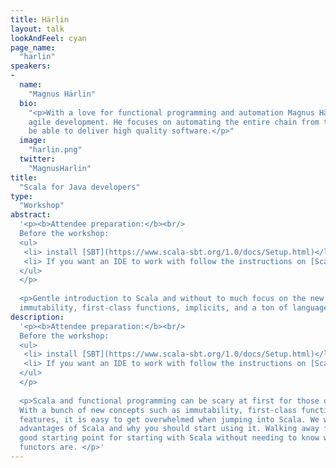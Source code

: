 ```yaml
---
title: Härlin
layout: talk
lookAndFeel: cyan
page_name:
  "harlin"
speakers:
-
  name:
    "Magnus Härlin"
  bio:
    "<p>With a love for functional programming and automation Magnus Härlin from SpeedLedger works with 
    agile development. He focuses on automating the entire chain from testing to continuous delivery to 
    be able to deliver high quality software.</p>"
  image:
    "harlin.png"
  twitter:
    "MagnusHarlin"
title:
  "Scala for Java developers"
type:
  "Workshop"
abstract:
  '<p><b>Attendee preparation:</b><br/>
  Before the workshop:
  <ul>
   <li> install [SBT](https://www.scala-sbt.org/1.0/docs/Setup.html)</li>
   <li> If you want an IDE to work with follow the instructions on [Scala site](https://www.scala-lang.org/download/)</li>
  </ul>
  </p>
     
  <p>Gentle introduction to Scala and without to much focus on the new scary concepts such as 
  immutability, first-class functions, implicits, and a ton of language features.</p>'
description:
  '<p><b>Attendee preparation:</b><br/>
  Before the workshop:
  <ul>
   <li> install [SBT](https://www.scala-sbt.org/1.0/docs/Setup.html)</li>
   <li> If you want an IDE to work with follow the instructions on [Scala site](https://www.scala-lang.org/download/)</li>
  </ul>
  </p>
     
  <p>Scala and functional programming can be scary at first for those of us coming from the OOP world. 
  With a bunch of new concepts such as immutability, first-class functions, implicits, and a ton of language 
  features, it is easy to get overwhelmed when jumping into Scala. We will take a look at some of the major 
  advantages of Scala and why you should start using it. Walking away from this session you will have a 
  good starting point for starting with Scala without needing to know what monads and applicative 
  functors are. </p>'
---
```

